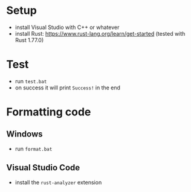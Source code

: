 # Setup

* install Visual Studio with C++ or whatever
* install Rust: https://www.rust-lang.org/learn/get-started (tested with Rust 1.77.0)

# Test

* run `test.bat`
* on success it will print `Success!` in the end

# Formatting code

## Windows

* run `format.bat`

## Visual Studio Code

* install the `rust-analyzer` extension
